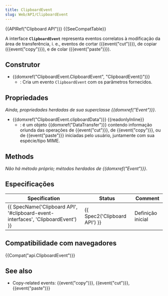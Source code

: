 ```yaml
---
title: ClipboardEvent
slug: Web/API/ClipboardEvent
---
```

{{APIRef("Clipboard API")}} {{SeeCompatTable}}

A interface **`ClipboardEvent`** representa eventos correlatos à modificação da área de transferência, i. e., eventos de cortar ({{event("cut")}}), de copiar ({{event("copy")}}), e de colar ({{event("paste")}}).

## Construtor

- {{domxref("ClipboardEvent.ClipboardEvent", "ClipboardEvent()")}}
  - : Cria um evento `ClipboardEvent` com os parâmetros fornecidos.

## Propriedades

_Ainda, propriedades herdadas de sua superclasse {{domxref("Event")}}_.

- {{domxref("ClipboardEvent.clipboardData")}} {{readonlyInline}}
  - : é um objeto {{domxref("DataTransfer")}} contendo informação oriunda das operações de {{event("cut")}}, de {{event("copy")}}, ou de {{event("paste")}} iniciadas pelo usuário, juntamente com sua espécie/tipo MIME.

## Methods

_Não há método próprio; métodos herdados de {{domxref("Event")}}_.

## Especificações

| Specification                                                                                                | Status                               | Comment           |
| ------------------------------------------------------------------------------------------------------------ | ------------------------------------ | ----------------- |
| {{ SpecName('Clipboard API', '#clipboard-event-interfaces', 'ClipboardEvent') }} | {{ Spec2('Clipboard API') }} | Definição inicial |

## Compatibilidade com navegadores

{{Compat("api.ClipboardEvent")}}

## See also

- Copy-related events: {{event("copy")}}, {{event("cut")}}, {{event("paste")}}
